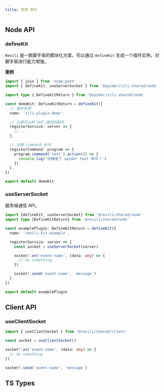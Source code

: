 ```yaml
---
title: 共享 API
---
```


## Node API

### defineKit

`Revili` 是一款脚手架的模块化方案，可以通过 `defineKit` 生成一个插件实例，对脚手架进行能力增强。

**案例**

```ts
import { join } from 'node:path'
import { defineKit, useServerSocket } from '@spider/sili-shared/node'

import type { DefineKitReturn } from '@spider/sili-shared/node'

const demoKit: DefineKitReturn = defineKit({
  // 插件名称
  name: 'sili-plugin-demo',

  // 注册可以和 GUI 通信的服务
  registerService: server => {
    // ...
  },

  // 注册 command 命令
  registerCommand: program => {
    program.command('test').action(() => {
      console.log('你触发了 spider test 命令！')
    })
  },
})

export default demoKit
```

### useServerSocket

服务端通信 API。

```ts
import {defineKit, useServerSocket} from '@revili/shared/node'
import type {DefineKitReturn} from '@revili/shared/node'

const examplePlugin: DefineKitReturn = defineKit({
  name: 'revili-kit-example',

  registerService: server => {
    const socket = useServerSocket(server)

    socket?.on('event-name', (data: any) => {
      // do something
    })

    socket?.send('event-name', 'message')
  }
})

export default examplePlugin
```

## Client API

### useClientSocket

```ts
import { useClientSocket } from '@revili/shared/client'

const socket = useClientSocket()

socket?.on('event-name', (data: any) => {
  // do something
})

socket?.send('event-name', 'message')
```

## TS Types